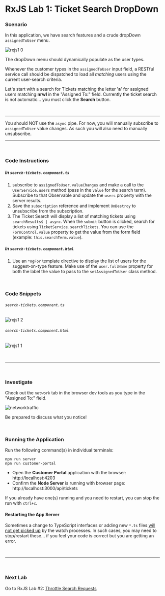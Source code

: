 # RxJS Lab 1: Ticket Search DropDown

### Scenario

In this application, we have search features and a crude dropDown `assignedToUser` menu.

![rxjs1 0](https://user-images.githubusercontent.com/210413/47622033-f1855c80-dacd-11e8-9ec0-1d26a90b3456.jpg)



The dropDown menu should dynamically populate as the user types.

Whenever the customer types in the `assignedToUser` input field, a RESTful service call should be dispatched to load all *matching* users using the current user-search criteria.


Let's start with a search for Tickets matching the letter '**a**' for assigned users matching **nrwl** in the "Assigned To:" field. Currently the ticket search is not automatic... you must click the **Search** button.


<br/>

----

You should NOT use the `async` pipe. For now, you will manually subscribe to `assignedToUser` value changes. As such you will also need to manually unsubscribe.

----

<br/>

### Code Instructions

##### In `search-tickets.component.ts`

 1. subscribe to `assignedToUser.valueChanges` and make a call to the `UserService.users` method (pass in the `value` for the search term). Subscribe to that Observable and update the `users` property with the server results.
 2. Save the `subscription` reference and implement `OnDestroy` to unsubscribe from the subscription.
 3. The Ticket Search will display a list of matching tickets using `searchResults$ | async`. When the `submit` button is clicked, search for tickets using `TicketService.searchTickets`. You can use the `FormControl.value` property to get the value from the form field (example: `this.searchTerm.value`).
 
##### In `search-tickets.component.html`

1. Use an `*ngFor` template directive to display the list of users for the suggest-on-type feature. Make use of the `user.fullName` property for both the label the value to pass to the `setAssignedToUser` class method.

<br/>

### Code Snippets

###### `search-tickets.component.ts`

![rxjs1 2](https://user-images.githubusercontent.com/210413/52433076-c6010d80-2ad1-11e9-98e2-86eb91ef09e0.png)

###### `search-tickets.component.html`

![rxjs1 1](https://user-images.githubusercontent.com/210413/52433075-c6010d80-2ad1-11e9-9045-a6879a1e2976.png)

<br/>

----

<br/>

### Investigate

Check out the `network` tab in the browser dev tools as you type in the "Assigned To:" field.

![networktraffic](https://user-images.githubusercontent.com/210413/35155098-37725cbc-fcf2-11e7-9466-d852d6722873.jpg)

Be prepared to discuss what you notice!

<br/>

### Running the Application

Run the following command(s) in individual terminals:

```console
npm run server
npm run customer-portal
```


*  Open the **Customer Portal** application with the browser: http://localhost:4203
*  Confirm the **Node Server** is running with browser page:  http://localhost:3000/api/tickets

If you already have one(s) running and you need to restart, you can stop the run with `ctrl+c`.

#### Restarting the App Server

Sometimes a change to TypeScript interfaces or adding new `*.ts` files <u>will not get picked up</u> by the watch processes. In such cases, you may need to stop/restart these... if you feel your code is correct but you are getting an error.

<br/>

----

<br/>

### Next Lab

Go to RxJS Lab #2: [Throttle Search Requests](lab-2.md)
